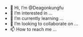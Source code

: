 - 👋 Hi, I’m @Deagonkungfu
- 👀 I’m interested in ...
- 🌱 I’m currently learning ...
- 💞️ I’m looking to collaborate on ...
- 📫 How to reach me ...

<!---
Deagonkungfu/Deagonkungfu is a ✨ special ✨ repository because its `README.md` (this file) appears on your GitHub profile.
You can click the Preview link to take a look at your changes.
--->
